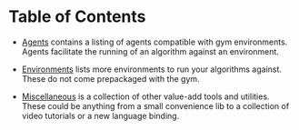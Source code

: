 # Table of Contents

 - [Agents](agents.md) contains a listing of agents compatible with gym environments. Agents facilitate the running of an algorithm against an environment.

 - [Environments](environments.md) lists more environments to run your algorithms against. These do not come prepackaged with the gym. 
 
 - [Miscellaneous](misc.md) is a collection of other value-add tools and utilities. These could be anything from a small convenience lib to a collection of video tutorials or a new language binding. 
